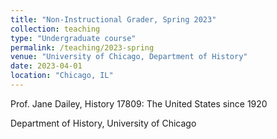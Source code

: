 ```yaml
---
title: "Non-Instructional Grader, Spring 2023"
collection: teaching
type: "Undergraduate course"
permalink: /teaching/2023-spring
venue: "University of Chicago, Department of History"
date: 2023-04-01
location: "Chicago, IL"
---
```


Prof. Jane Dailey, History 17809: The United States since 1920

Department of History, University of Chicago